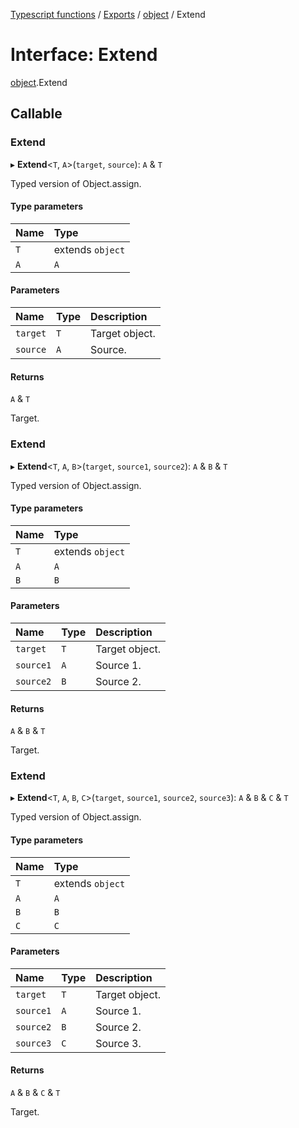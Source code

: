 [Typescript functions](../index.md) / [Exports](../modules.md) / [object](../modules/object.md) / Extend

# Interface: Extend

[object](../modules/object.md).Extend

## Callable

### Extend

▸ **Extend**<`T`, `A`\>(`target`, `source`): `A` & `T`

Typed version of Object.assign.

#### Type parameters

| Name | Type |
| :------ | :------ |
| `T` | extends `object` |
| `A` | `A` |

#### Parameters

| Name | Type | Description |
| :------ | :------ | :------ |
| `target` | `T` | Target object. |
| `source` | `A` | Source. |

#### Returns

`A` & `T`

Target.

### Extend

▸ **Extend**<`T`, `A`, `B`\>(`target`, `source1`, `source2`): `A` & `B` & `T`

Typed version of Object.assign.

#### Type parameters

| Name | Type |
| :------ | :------ |
| `T` | extends `object` |
| `A` | `A` |
| `B` | `B` |

#### Parameters

| Name | Type | Description |
| :------ | :------ | :------ |
| `target` | `T` | Target object. |
| `source1` | `A` | Source 1. |
| `source2` | `B` | Source 2. |

#### Returns

`A` & `B` & `T`

Target.

### Extend

▸ **Extend**<`T`, `A`, `B`, `C`\>(`target`, `source1`, `source2`, `source3`): `A` & `B` & `C` & `T`

Typed version of Object.assign.

#### Type parameters

| Name | Type |
| :------ | :------ |
| `T` | extends `object` |
| `A` | `A` |
| `B` | `B` |
| `C` | `C` |

#### Parameters

| Name | Type | Description |
| :------ | :------ | :------ |
| `target` | `T` | Target object. |
| `source1` | `A` | Source 1. |
| `source2` | `B` | Source 2. |
| `source3` | `C` | Source 3. |

#### Returns

`A` & `B` & `C` & `T`

Target.
